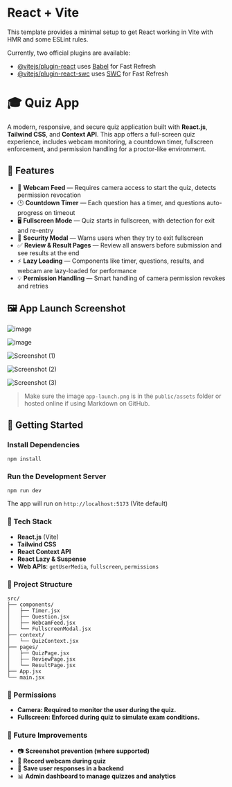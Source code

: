 # React + Vite

This template provides a minimal setup to get React working in Vite with HMR and some ESLint rules.

Currently, two official plugins are available:

- [@vitejs/plugin-react](https://github.com/vitejs/vite-plugin-react/blob/main/packages/plugin-react) uses [Babel](https://babeljs.io/) for Fast Refresh
- [@vitejs/plugin-react-swc](https://github.com/vitejs/vite-plugin-react/blob/main/packages/plugin-react-swc) uses [SWC](https://swc.rs/) for Fast Refresh


# 🎓 Quiz App

A modern, responsive, and secure quiz application built with **React.js**, **Tailwind CSS**, and **Context API**. This app offers a full-screen quiz experience, includes webcam monitoring, a countdown timer, fullscreen enforcement, and permission handling for a proctor-like environment.

## 🌟 Features

- 📸 **Webcam Feed** — Requires camera access to start the quiz, detects permission revocation
- 🕒 **Countdown Timer** — Each question has a timer, and questions auto-progress on timeout
- 🖥️ **Fullscreen Mode** — Quiz starts in fullscreen, with detection for exit and re-entry
- 🔐 **Security Modal** — Warns users when they try to exit fullscreen
- ✅ **Review & Result Pages** — Review all answers before submission and see results at the end
- ⚡ **Lazy Loading** — Components like timer, questions, results, and webcam are lazy-loaded for performance
- 💡 **Permission Handling** — Smart handling of camera permission revokes and retries

## 🖼️ App Launch Screenshot
![image](https://github.com/user-attachments/assets/1088ae71-57a4-4388-ae7a-b7ea4a1a3062)

![image](https://github.com/user-attachments/assets/a56990ef-b9d1-4d7d-9eb2-2c1c40a0f4d1)

![Screenshot (1)](https://github.com/user-attachments/assets/d791f1fe-8c7c-42cd-b687-f0f48c38a34d)

![Screenshot (2)](https://github.com/user-attachments/assets/36a784b2-4f75-4c65-bc51-b8ca460a4e8e)

![Screenshot (3)](https://github.com/user-attachments/assets/3b12a58e-1253-404b-9964-34df2f307a31)


> Make sure the image `app-launch.png` is in the `public/assets` folder or hosted online if using Markdown on GitHub.

## 🚀 Getting Started
### Install Dependencies
``` npm install ```

### Run the Development Server
``` npm run dev ```

The app will run on ``` http://localhost:5173 ``` (Vite default)

### 🧠 Tech Stack

- **React.js** (Vite)
- **Tailwind CSS**
- **React Context API**
- **React Lazy & Suspense**
- **Web APIs**: `getUserMedia`, `fullscreen`, `permissions`


### 📁 Project Structure
```
src/
├── components/
│   ├── Timer.jsx
│   ├── Question.jsx
│   ├── WebcamFeed.jsx
│   └── FullscreenModal.jsx
├── context/
│   └── QuizContext.jsx
├── pages/
│   ├── QuizPage.jsx
│   ├── ReviewPage.jsx
│   └── ResultPage.jsx
├── App.jsx
└── main.jsx
```

### 🔐 Permissions
- **Camera: Required to monitor the user during the quiz.**
- **Fullscreen: Enforced during quiz to simulate exam conditions.**

### 🧪 Future Improvements
- 📷 **Screenshot prevention (where supported)**
- 🎥 **Record webcam during quiz**
- 💾 **Save user responses in a backend**
- 📊 **Admin dashboard to manage quizzes and analytics**

